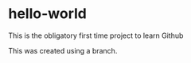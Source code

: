 # hello-world
This is the obligatory first time project to learn Github

This was created using a branch.
